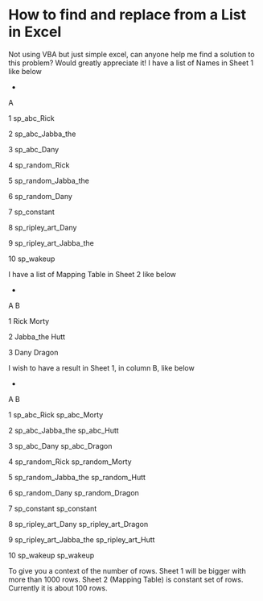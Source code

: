 
# How to find and replace from a List in Excel

Not using VBA but just simple excel, can anyone help me find a solution to this problem? Would greatly appreciate it!
I have a list of Names in Sheet 1 like below




-
A




1
sp_abc_Rick


2
sp_abc_Jabba_the


3
sp_abc_Dany


4
sp_random_Rick


5
sp_random_Jabba_the


6
sp_random_Dany


7
sp_constant


8
sp_ripley_art_Dany


9
sp_ripley_art_Jabba_the


10
sp_wakeup




I have a list of Mapping Table in Sheet 2 like below




-
A
B




1
Rick
Morty


2
Jabba_the
Hutt


3
Dany
Dragon




I wish to have a result in Sheet 1, in column B, like below




-
A
B




1
sp_abc_Rick
sp_abc_Morty


2
sp_abc_Jabba_the
sp_abc_Hutt


3
sp_abc_Dany
sp_abc_Dragon


4
sp_random_Rick
sp_random_Morty


5
sp_random_Jabba_the
sp_random_Hutt


6
sp_random_Dany
sp_random_Dragon


7
sp_constant
sp_constant


8
sp_ripley_art_Dany
sp_ripley_art_Dragon


9
sp_ripley_art_Jabba_the
sp_ripley_art_Hutt


10
sp_wakeup
sp_wakeup




To give you a context of the number of rows. Sheet 1 will be bigger with more than 1000 rows. Sheet 2 (Mapping Table) is constant set of rows. Currently it is about 100 rows.

        